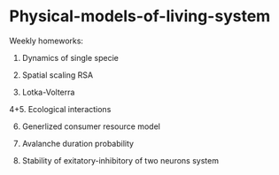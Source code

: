 # Physical-models-of-living-system

Weekly homeworks:
1. Dynamics of single specie

2. Spatial scaling RSA

3. Lotka-Volterra

4+5. Ecological interactions

6. Generlized consumer resource model

7. Avalanche duration probability

8. Stability of exitatory-inhibitory of two neurons system
